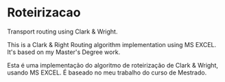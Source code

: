 # Roteirizacao
Transport routing using Clark &amp; Wright.

This is a Clark & Right Routing algorithm implementation using MS EXCEL. It's based on my Master's Degree work. 

Esta é uma implementação do algoritmo de roteirização de Clark & Wright, usando MS EXCEL. É baseado no meu trabalho do curso de Mestrado.


